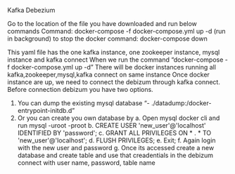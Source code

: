 Kafka Debezium

Go to the location of the file you have downloaded and run below commands
Command: docker-compose -f docker-compose.yml up -d (run in background)
to stop the docker command: docker-compose down


This yaml file has the one kafka instance, one zookeeper instance, mysql instance and kafka connect
When we run the command “docker-compose -f docker-compose.yml up -d”
There will be docker instances running all kafka,zookeeper,mysql,kafka connect on same instance
Once docker instance are up, we need to connect the debizum through kafka connect.
Before connection debizum you have two options.
1.	You can dump the existing mysql database “- ./datadump:/docker-entrypoint-initdb.d”
2.	Or you can create you own database by 
a.	Open mysql docker cli and run mysql -uroot -proot
b.	CREATE USER 'new_user'@'localhost' IDENTIFIED BY 'password';
c.	GRANT ALL PRIVILEGES ON * . * TO 'new_user'@'localhost';
d.	FLUSH PRIVILEGES;
e.	Exit;
f.	Again login with the new user and password
g.	Once its accessed create a new database and create table and use that creadentials in the debizum connect with user name, password, table name
